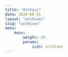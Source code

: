 ```yaml
---
title: "Archivi"
date: 2025-08-25
layout: "archives"
slug: "archives"
menu:
    main:
        weight: 20
        params: 
            icon: archives
---
```

